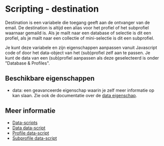 # Scripting - destination

Destination is een variabele die toegang geeft aan de ontvanger van de email. 
De destination is altijd een alias voor het profiel of het subprofiel waarnaar 
gemaild is. Als je mailt naar een database of selectie is dit een profiel, 
als je mailt naar een collectie of mini-selectie is dit een subprofiel.

Je kunt deze variabele en zijn eigenschappen aanpassen vanuit Javascript 
code of door het data-object van het (sub)profiel zelf aan te passen. 
Je kunt de data van een (sub)profiel aanpassen als deze geselecteerd is 
onder "Database & Profiles".

## Beschikbare eigenschappen

* data: een geavanceerde eigenschap waarin je zelf meer informatie op kan slaan. 
Zie ook de documentatie over de [data eigenschap](./followups-scripting-data).

## Meer informatie

* [Data-scripts](./followups-scripting)
* [Data data-script](./followups-scripting-data)
* [Profile data-script](./followups-scripting-profile)
* [Subprofile data-script](./followups-scripting-subprofile)
